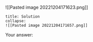 ![[Pasted image 20221204171623.png]]
```ad-note
title: Solution
collapse:
![[Pasted image 20221204171657.png]]
```
Your answer:
